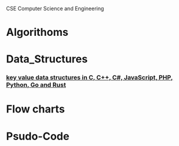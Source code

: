CSE Computer Science and Engineering

# Algorithoms

# Data_Structures
### [key value data structures in C, C++, C#, JavaScript, PHP, Python, Go and Rust](https://github.com/shyed2001/Algorithoms_and_Data_Structures/blob/master/Key_Value_HashTable.md)

# Flow charts

# Psudo-Code




